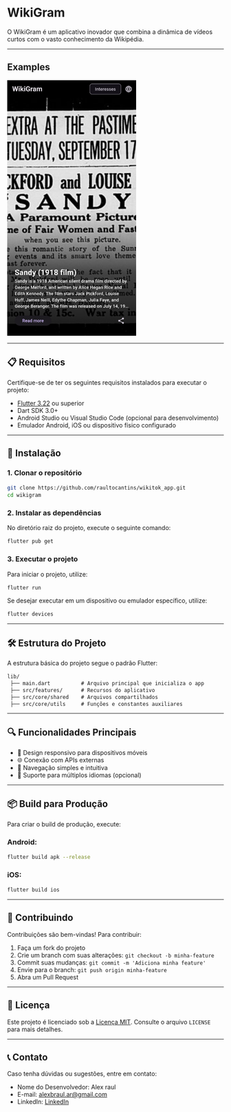 # WikiGram

O WikiGram é um aplicativo inovador que combina a dinâmica de vídeos curtos com o vasto conhecimento da Wikipédia. 

---

## Examples

<img src="examples/images/2.jpg" alt="Initial Screen" width="300">

---

## 📋 **Requisitos**

Certifique-se de ter os seguintes requisitos instalados para executar o projeto:

- [Flutter 3.22](https://docs.flutter.dev/get-started/install) ou superior
- Dart SDK 3.0+
- Android Studio ou Visual Studio Code (opcional para desenvolvimento)
- Emulador Android, iOS ou dispositivo físico configurado

---

## 🚀 **Instalação**

### 1. Clonar o repositório
```bash
git clone https://github.com/raultocantins/wikitok_app.git
cd wikigram
```

### 2. Instalar as dependências
No diretório raiz do projeto, execute o seguinte comando:
```bash
flutter pub get
```

### 3. Executar o projeto
Para iniciar o projeto, utilize:
```bash
flutter run
```

Se desejar executar em um dispositivo ou emulador específico, utilize:
```bash
flutter devices
```

---

## 🛠 **Estrutura do Projeto**

A estrutura básica do projeto segue o padrão Flutter:

```
lib/
 ├── main.dart          # Arquivo principal que inicializa o app
 ├── src/features/      # Recursos do aplicativo
 ├── src/core/shared    # Arquivos compartilhados
 ├── src/core/utils     # Funções e constantes auxiliares

```
---

## 🔍 **Funcionalidades Principais**

- 📱 Design responsivo para dispositivos móveis
- 🌐 Conexão com APIs externas
- 🧱 Navegação simples e intuitiva
- 💬 Suporte para múltiplos idiomas (opcional)

---

## 📦 **Build para Produção**

Para criar o build de produção, execute:

### Android:
```bash
flutter build apk --release
```

### iOS:
```bash
flutter build ios
```

---

## 🤝 **Contribuindo**

Contribuições são bem-vindas! Para contribuir:

1. Faça um fork do projeto
2. Crie um branch com suas alterações: `git checkout -b minha-feature`
3. Commit suas mudanças: `git commit -m 'Adiciona minha feature'`
4. Envie para o branch: `git push origin minha-feature`
5. Abra um Pull Request

---

## 📄 **Licença**

Este projeto é licenciado sob a [Licença MIT](LICENSE). Consulte o arquivo `LICENSE` para mais detalhes.

---

## 📞 **Contato**

Caso tenha dúvidas ou sugestões, entre em contato:

- Nome do Desenvolvedor: Alex raul
- E-mail: alexbraul.ar@gmail.com
- LinkedIn: [LinkedIn](https://www.linkedin.com/in/alex-raul-39bb53166/)


